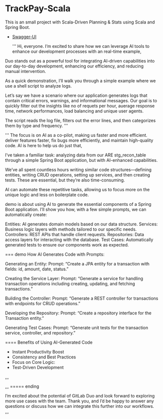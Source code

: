 # TrackPay-Scala

This is an small project with Scala-Driven Planning &amp; Stats using Scala and Spring Boot.

- [Swagger-UI](http://localhost:8080/webjars/swagger-ui/index.html#/)


  '''
  Hi, everyone.  I’m excited to share how we can leverage AI tools to enhance our development processes with an real-time example,

Duo stands out as a powerful tool for integrating AI-driven capabilities into our day-to-day development, enhancing our efficiency, and reducing manual intervention.

As a quick demonstration, I’ll walk you through a simple example where we use a shell script to analyze logs. 

Let’s say we have a scenario where our application generates logs that contain critical errors, warnings, and informational messages. Our goal is to quickly filter out the insights like no of requets per hour, auerage response time, network performances, load balancing and unique user agents.

The script reads the log file, filters out the error lines, and then categorizes them by type and frequency.
'''

'''
The focus is on AI as a co-pilot, making us faster and more efficient. deliver features faster, fix bugs more efficiently, and maintain high-quality code. AI is here to help us do just that,

I’ve taken a familiar task: analyzing data from our ARE stg_recon_table through a simple Spring Boot application, but with AI-enhanced capabilities.

We’ve all spent countless hours writing similar code structures—defining entities, writing CRUD operations, setting up services, and then creating tests. These are essential, but they’re also time-consuming. 

AI can automate these repetitive tasks, allowing us to focus more on the unique logic and less on boilerplate code.

demo is about using AI to generate the essential components of a Spring Boot application. I’ll show you how, with a few simple prompts, we can automatically create:

Entities: AI generates domain models based on our data structure.
Services: Business logic layers with methods tailored to our specific needs.
Controllers: REST APIs that handle client requests.
Repositories: Data access layers for interacting with the database.
Test Cases: Automatically generated tests to ensure our components work as expected.

=== demo
How AI Generates Code with Prompts:

Generating an Entity:
Prompt: “Create a JPA entity for a transaction with fields: id, amount, date, status.”

Creating the Service Layer:
Prompt: “Generate a service for handling transaction operations including creating, updating, and fetching transactions.”

Building the Controller:
Prompt: “Generate a REST controller for transactions with endpoints for CRUD operations.”

Developing the Repository:
Prompt: “Create a repository interface for the Transaction entity.”

Generating Test Cases:
Prompt: “Generate unit tests for the transaction service, controller, and repository.”

====
Benefits of Using AI-Generated Code
- Instant Productivity Boost
- Consistency and Best Practices
- Focus on Core Logic:
- Test-Driven Development

,,,


,,,
===== ending

I’m excited about the potential of GitLab Duo and look forward to exploring more use cases with the team. Thank you, and I’d be happy to answer any questions or discuss how we can integrate this further into our workflows.
,,,

